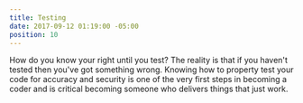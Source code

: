 ```yaml
---
title: Testing
date: 2017-09-12 01:19:00 -05:00
position: 10
---
```


How do you know your right until you test?  The reality is that if you haven't tested then you've got something wrong. Knowing how to property test your code for accuracy and security is one of the very first steps in becoming a coder and is critical becoming someone who delivers things that just work.